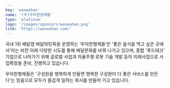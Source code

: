 ```yaml
---
key: 'woowahan'
name: '(주)우아한형제들'
type: 'platinum'
logo: '/images/sponsors/woowahan.png'
link: 'https://woowahan.com/'
---
```


국내 1위 배달앱 배달의민족을 운영하는 ‘우아한형제들’은 '좋은 음식을 먹고 싶은 곳에서'라는 비전 아래 다양한 시도를 통해 배달문화를 바꿔 나가고 있으며, 종합 '푸드테크' 기업으로 나아가기 위해 글로벌 사업과 자율주행 로봇 기술 개발 등의 미래사업으로 사업확장을 준비, 진행하고 있습니다.

우아한형제들은 '구성원을 행복하게 만들면 행복한 구성원이 더 좋은 서비스를 만든다'는 믿음으로 모두가 즐겁게 일하는 회사를 만들어 가고 있습니다.
